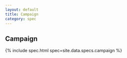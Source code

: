 ```yaml
---
layout: default
title: Campaign
category: spec
---
```


## **Campaign**

{% include spec.html spec=site.data.specs.campaign %}